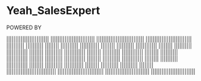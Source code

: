 # Yeah_SalesExpert

POWERED BY

||||||||||||||||||||||||                  |||||||||||||||||||||||||
|||||||||||||||||||||||||||              ||||||||||||||||||||||||||
||||||||||         ||||||||||           ||||||||
||||||||||         |||||||||||          ||||||||
||||||||||         ||||||||||||         ||||||||
||||||||||         ||||||||||||         ||||||||
||||||||||         ||||||||||||         ||||||||
||||||||||         ||||||||||||         ||||||||
||||||||||         ||||||||||||         ||||||||
||||||||||         ||||||||||||         ||||||||
||||||||||         ||||||||||||         ||||||||
||||||||||         ||||||||||||         ||||||||
||||||||||         |||||||||||          ||||||||
||||||||||         ||||||||||           ||||||||
||||||||||||||||||||||||||||             ||||||||||||||||||||||||||
|||||||||||||||||||||||||                 |||||||||||||||||||||||||

